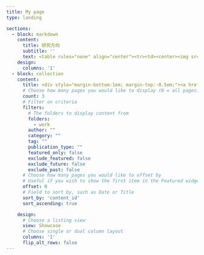 ```yaml
---
title: My page
type: landing

sections:
  - block: markdown
    content:
      title: 研究方向
      subtitle: ''
      text: <table rules="none" align="center"><tr><td><center><img src="./fangxiang/fl.png" width="150%" /><br/><font color="AAAAAA">研究方向1</font></center></td><td><center><img src="./fangxiang/kg.png" width="150%" ><br/><font color="AAAAAA">研究方向2</font></center></td><td><center><img src="./fangxiang/ktd.png" width="150%" /><br/><font color="AAAAAA">研究方向3</font></center></td><td><center><img src="./fangxiang/v2x.png" width="150%" /><br/><font color="AAAAAA">研究方向4</font></center></tr></table>
    design:
      columns: '1'
  - block: collection
    content:
      title: <div style="margin-bottom:1em; margin-top:-0.5em;"><a href="../work/" style="color:black; text-decoration:inherit;">科研成果</a></div>
      # Choose how many pages you would like to display (0 = all pages)
      count: 3
      # Filter on criteria
      filters:
        # The folders to display content from
        folders:
          - work
        author: ""
        category: ""
        tag: ""
        publication_type: ""
        featured_only: false
        exclude_featured: false
        exclude_future: false
        exclude_past: false
      # Choose how many pages you would like to offset by
      # Useful if you wish to show the first item in the Featured widget
      offset: 0
      # Field to sort by, such as Date or Title
      sort_by: 'content_id'
      sort_ascending: true

    design:
      # Choose a listing view
      view: Showcase
      # Choose single or dual column layout
      columns: '1'
      flip_alt_rows: false
---
```

